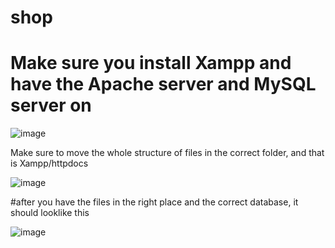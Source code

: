 # shop
# Make sure you install Xampp and have the Apache server and MySQL server on

![image](https://github.com/user-attachments/assets/f47899ba-d8d7-4070-b0b7-66ce8ca1b9b8)

Make sure to move the whole structure of files in the correct folder, and that is Xampp/httpdocs 

![image](https://github.com/user-attachments/assets/1a910fad-7766-4e72-aed0-889a8a565670)

#after you have the files in the right place and the correct database, it should looklike  this 

![image](https://github.com/user-attachments/assets/39ee2dc1-bd48-4c95-bd0f-b0d293e5a580)


